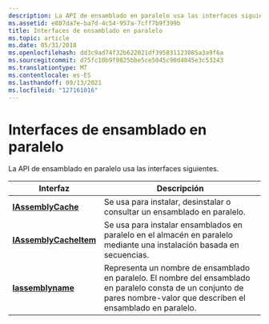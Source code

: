 ```yaml
---
description: La API de ensamblado en paralelo usa las interfaces siguientes.
ms.assetid: e807da7e-ba7d-4c54-957a-7cff7b9f399b
title: Interfaces de ensamblado en paralelo
ms.topic: article
ms.date: 05/31/2018
ms.openlocfilehash: dd3c9ad74f32b622021df395831123085a3a9f6a
ms.sourcegitcommit: d75fc10b9f0825bbe5ce5045c90d4045e3c53243
ms.translationtype: MT
ms.contentlocale: es-ES
ms.lasthandoff: 09/13/2021
ms.locfileid: "127161016"
---
```

# <a name="side-by-side-assembly-interfaces"></a>Interfaces de ensamblado en paralelo

La API de ensamblado en paralelo usa las interfaces siguientes.



| Interfaz                                        | Descripción                                                                                                                                            |
|--------------------------------------------------|--------------------------------------------------------------------------------------------------------------------------------------------------------|
| [**IAssemblyCache**](/windows/desktop/api/winsxs/nn-winsxs-iassemblycache)         | Se usa para instalar, desinstalar o consultar un ensamblado en paralelo.                                                                                          |
| [**IAssemblyCacheItem**](/windows/desktop/api/winsxs/nn-winsxs-iassemblycacheitem) | Se usa para instalar ensamblados en paralelo en el almacén en paralelo mediante una instalación basada en secuencias.                                                 |
| [**Iassemblyname**](/windows/desktop/api/winsxs/nn-winsxs-iassemblyname)           | Representa un nombre de ensamblado en paralelo. El nombre del ensamblado en paralelo consta de un conjunto de pares nombre-valor que describen el ensamblado en paralelo. |



 

 

 



